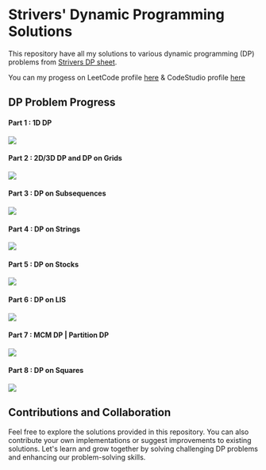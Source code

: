 # Strivers' Dynamic Programming Solutions

This repository have all my solutions to various dynamic programming (DP) problems from [Strivers DP sheet](https://takeuforward.org/dynamic-programming/striver-dp-series-dynamic-programming-problems/).

You can my progess on LeetCode profile [here](https://leetcode.com/gl01/) & CodeStudio profile [here](https://www.codingninjas.com/codestudio/profile/gl01)

## DP Problem Progress
#### Part 1 : 1D DP
![](https://geps.dev/progress/100?dangerColor=81c784&warningColor=ffb74d&successColor=81c784)
#### Part 2 : 2D/3D DP and DP on Grids
![](https://geps.dev/progress/100?dangerColor=81c784&warningColor=ffb74d&successColor=81c784)
#### Part 3 : DP on Subsequences
![](https://geps.dev/progress/92?dangerColor=81c784&warningColor=ffb74d&successColor=81c784)
#### Part 4 : DP on Strings
![](https://geps.dev/progress/100?dangerColor=81c784&warningColor=ffb74d&successColor=81c784)
#### Part 5 : DP on Stocks
![](https://geps.dev/progress/100?dangerColor=81c784&warningColor=ffb74d&successColor=81c784)
#### Part 6 : DP on LIS
![](https://geps.dev/progress/100?dangerColor=81c784&warningColor=ffb74d&successColor=81c784)
#### Part 7 : MCM DP | Partition DP
![](https://geps.dev/progress/86?dangerColor=81c784&warningColor=ffb74d&successColor=81c784)
#### Part 8 : DP on Squares
![](https://geps.dev/progress/100?dangerColor=81c784&warningColor=ffb74d&successColor=81c784)


## Contributions and Collaboration

Feel free to explore the solutions provided in this repository. You can also contribute your own implementations or suggest improvements to existing solutions. Let's learn and grow together by solving challenging DP problems and enhancing our problem-solving skills.
